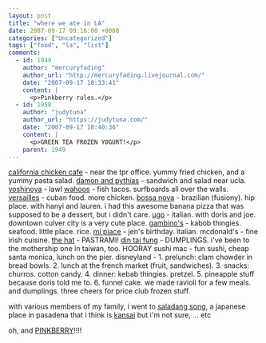 ```yaml
---
layout: post
title: "where we ate in LA"
date: 2007-09-17 09:16:00 +0000
categories: ["Uncategorized"]
tags: ["food", "la", "list"]
comments:
  - id: 1949
    author: "mercuryfading"
    author_url: "http://mercuryfading.livejournal.com/"
    date: "2007-09-17 18:33:41"
    content: |
      <p>Pinkberry rules.</p>
  - id: 1950
    author: "judytuna"
    author_url: "https://judytuna.com/"
    date: "2007-09-17 18:40:36"
    content: |
      <p>GREEN TEA FROZEN YOGURT!</p>
    parent: 1949
---
```


[california chicken cafe](http://www.yelp.com/biz_link?biz_id=x4k-csqCwofptVyYSIxtXw) - near the tpr office. yummy fried chicken, and a yummy pasta salad.
[damon and pythias](http://www.yelp.com/biz_link?biz_id=KGHrM4aF5gWJMW5S7z-xwQ) - sandwich and salad near ucla.
[yoshinoya](http://www.yelp.com/biz/GhJtQWfeaEYi_udxYKgmcg) - lawl
[wahoos](http://www.yelp.com/biz_link?biz_id=NPiR-vC_9G7LAjWg3yWTcg) - fish tacos. surfboards all over the walls.
[versailles](http://www.yelp.com/biz_link?biz_id=QRp8xguSU7XeXH72LDnRFw) - cuban food. more chicken.
[bossa nova](http://www.yelp.com/biz_link?biz_id=WHY7Ahj7MaOnQQtwyNwSBg) - brazilian (fusiony). hip place. with hanyi and lauren. i had this awesome banana pizza that was supposed to be a dessert, but i didn't care.
[ugo](http://www.yelp.com/biz_link?biz_id=bmuNQL8-S3_eKZ-M0yIanA) - italian. with doris and joe. downtown culver city is a very cute place.
[gambino's](http://www.yelp.com/biz_link?biz_id=cIZ1iDGgaejajyaAkel0CQ) - kabob thingies. seafood. little place. rice.
[mi piace](http://www.yelp.com/biz/RMStV5Vppkv7-PLh4TOZzw) - jen's birthday. italian.
mcdonald's - fine irish cuisine.
[the hat](http://www.yelp.com/biz_link?biz_id=ilUxHLaYrS3HLmfYHMOf4A) - PASTRAMI!
[din tai fung](http://www.dintaifungusa.com/) - DUMPLINGS. i've been to the mothership one in taiwan, too. HOORAY
sushi mac - fun sushi, cheap
santa monica, lunch on the pier.
disneyland - 1. prelunch: clam chowder in bread bowls. 2. lunch at the french market (fruit, sandwiches). 3. snacks: churros. cotton candy. 4. dinner: kebab thingies. pretzel. 5. pineapple stuff because doris told me to. 6. funnel cake.
we made ravioli for a few meals. and dumplings. three cheers for price club frozen stuff.

with various members of my family, i went to [saladang song](http://www.yelp.com/biz_link?biz_id=DLz0vvZrYvqXMoPPUlAWdQ), a japanese place in pasadena that i think is [kansai](http://www.yelp.com/biz_link?biz_id=PjpxOjGSoWGAHc6Vw3FzzA) but i'm not sure, ... etc

oh, and [PINKBERRY](http://www.yelp.com/biz_link?biz_id=rZ9oLMOi7ETZgEAXJA4iJQ)!!!!